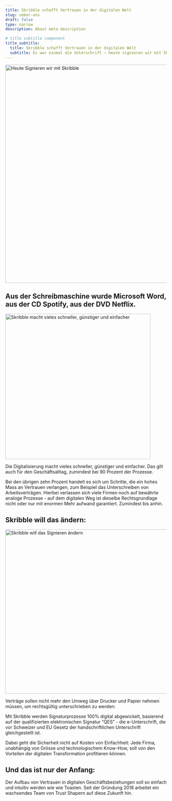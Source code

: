 ```yaml
---
title: Skribble schafft Vertrauen in der digitalen Welt
slug: ueber-uns
draft: false
type: narrow
description: About meta description

# title subtitle component
title_subtitle:
  title: Skribble schafft Vertrauen in der digitalen Welt
  subtitle: Es war einmal die Unterschrift – heute signieren wir mit Skribble.
---
```


<picture>
  <source
    type="image/webp"
    srcset="image9.webp 340w, image9@2x.webp 680w"
    sizes="(max-width: 767px) 90vw, 680px"
  />
  <source
    type="image/jpeg"
    srcset="image9.jpg 340w, image9@2x.jpg 680w"
    sizes="(max-width: 767px) 90vw, 680px"
  />
  <img
    width="680px"
    src="image9.jpg"
    alt="Heute Signieren wir mit Skribble"
  />
</picture>

## Aus der Schreibmaschine wurde Microsoft Word, aus der CD Spotify, aus der DVD Netflix.
<picture>
  <source
    type="image/webp"
    srcset="image10.webp 226w, image10@2x.webp 453w"
    sizes="(max-width: 767px) 90vw, 453px"
  />
  <source
    type="image/jpeg"
    srcset="image10.jpg 226w, image10@2x.jpg 453w"
    sizes="(max-width: 767px) 90vw, 453px"
  />
  <img
    width="453px"
    src="image10.jpg"
    alt="Skribble macht vieles schneller, günstiger und einfacher"
  />
</picture>

Die Digitalisierung macht vieles schneller, günstiger und einfacher. Das gilt auch für den Geschäftsalltag, zumindest bei 90 Prozent der Prozesse.

Bei den übrigen zehn Prozent handelt es sich um Schritte, die ein hohes Mass an Vertrauen verlangen, zum Beispiel das Unterschreiben von Arbeitsverträgen. Hierbei verlassen sich viele Firmen noch auf bewährte analoge Prozesse - auf dem digitalen Weg ist dieselbe Rechtsgrundlage nicht oder nur mit enormen Mehr aufwand garantiert. Zumindest bis anhin.

## Skribble will das ändern:
<picture>
  <source
    type="image/webp"
    srcset="image11.webp 256w, image11@2x.webp 512w"
    sizes="(max-width: 767px) 90vw, 512px"
  />
  <source
    type="image/jpeg"
    srcset="image11.jpg 256w, image11@2x.jpg 512w"
    sizes="(max-width: 767px) 90vw, 512px"
  />
  <img
    width="512px"
    src="image11.jpg"
    alt="Skribble will das Signieren ändern"
  />
</picture>

Verträge sollen nicht mehr den Umweg über Drucker und Papier nehmen müssen, um rechtsgültig unterschrieben zu werden:

Mit Skribble werden Signaturprozesse 100% digital abgewickelt, basierend auf der qualifizierten elektronischen Signatur “QES” - die e-Unterschrift, die vor Schweizer und EU Gesetz der handschriftlichen Unterschrift gleichgestellt ist.

Dabei geht die Sicherheit nicht auf Kosten von Einfachheit: Jede Firma, unabhängig von Grösse und technologischem Know-How, soll von den Vorteilen der digitalen Transformation profitieren können.

## Und das ist nur der Anfang:
Der Aufbau von Vertrauen in digitalen Geschäftsbeziehungen soll so einfach und intuitiv werden wie wie Toasten. Seit der Gründung 2018 arbeitet ein wachsendes Team von Trust Shapern auf diese Zukunft hin.

